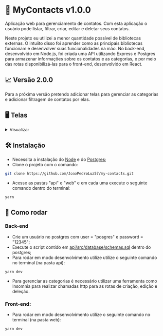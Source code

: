 # 📖 MyContacts v1.0.0

Aplicação web para gerenciamento de contatos. Com esta aplicação o usuário pode listar, filtrar, criar, editar e deletar seus contatos.

Neste projeto eu utilizei a menor quantidade possível de bibliotecas externas. O intuiito disso foi aprender como as principais bibliotecas funcionam e desenvolver
suas funcionalidades na mão.
No back-end, desenvolvido em Node.js, foi criada uma API utilizando Express e Postgres para armazenar informações sobre os contatos e as categorias, e por meio das 
rotas disponibilizá-las para o front-end, desenvolvido em React.

## 📈 Versão 2.0.0

Para a próxima versão pretendo adicionar telas para gerenciar as categorias e adicionar filtragem de contatos por elas.

## 🖥 Telas
<details>
<summary>Visualizar</summary>

![01-Home-page](https://user-images.githubusercontent.com/70025328/219879169-56d279d5-9059-4730-812c-93d6a2bcd189.png)
![02-Cadastro-contato](https://user-images.githubusercontent.com/70025328/219879171-dc3e4a44-6eaf-43ed-a142-a3f5dc38dd96.png)
![03-Home-page02](https://user-images.githubusercontent.com/70025328/219879174-93c070d3-ef12-45aa-a847-98e044c0770c.png)
![04-Editar-contato](https://user-images.githubusercontent.com/70025328/219879177-e0f37714-b446-400d-9a05-899e83afa02b.png)
![05-Modal-deletar-contato](https://user-images.githubusercontent.com/70025328/219879180-2ee66069-0244-4707-9f20-fe432e8a3958.png)
![06-Contato-filtrado-nao-encontrado](https://user-images.githubusercontent.com/70025328/219879182-0ef8cb01-bf20-49ab-a463-67632fd6c245.png)
![07-Nenhum-contato](https://user-images.githubusercontent.com/70025328/219879183-4deca921-d4c0-4622-8897-e8e6d759ade1.png)
![08-Erro-obter-contatos](https://user-images.githubusercontent.com/70025328/219879186-876eb34c-91db-4852-ad5d-aa5b5ea84a3f.png)

</details>

## 🛠 Instalação

- Necessita a instalação do [Node](https://nodejs.org/en/) e do [Postgres](https://www.postgresql.org/);
- Clone o projeto com o comando:
```bash 
git clone https://github.com/JoaoPedroLuz57/my-contacts.git 
``` 
- Acesse as pastas "api" e "web" e em cada uma execute o seguinte comando dentro do terminal: 
```bash
yarn
```

## 🚀 Como rodar

### Back-end
- Crie um usuário no postgres com user = "posgres" e password = "12345";
- Execute o script contido em [api/src/database/schemas.sql](https://github.com/JoaoPedroLuz57/my-contacts/blob/main/api/src/database/schema.sql) dentro do postgres;
- Para rodar em modo desenvolvimento utilize utilize o seguinte comando no terminal (na pasta api):
```bash
yarn dev
```
- Para gerenciar as categorias é necessário utilizar uma ferramenta como Insomnia para realizar chamadas http para as rotas de criação, edição e deleção.

### Front-end: 
- Para rodar em modo desenvolvimento utilize o seguinte comando no terminal (na pasta web):
```bash
yarn dev
```

